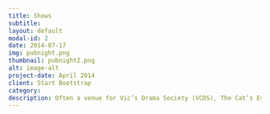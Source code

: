 ```yaml
---
title: Shows
subtitle: 
layout: default
modal-id: 2
date: 2014-07-17
img: pubnight.png
thumbnail: pubnight2.png
alt: image-alt
project-date: April 2014
client: Start Bootstrap
category: 
description: Often a venue for Vic’s Drama Society (VCDS), The Cat’s Eye has hosted other productions, poetry slams, musical acts, and more.
---
```

